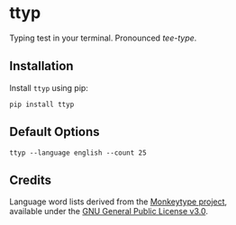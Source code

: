 # ttyp
Typing test in your terminal. Pronounced *tee-type*.
## Installation
Install `ttyp` using pip:
```
pip install ttyp
```
## Default Options
```
ttyp --language english --count 25
```

## Credits
Language word lists derived from the [Monkeytype project](https://github.com/monkeytype/monkeytype),  
available under the [GNU General Public License v3.0](https://www.gnu.org/licenses/gpl-3.0.html).

